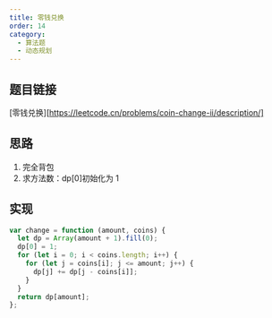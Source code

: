 ```yaml
---
title: 零钱兑换
order: 14
category:
  - 算法题
  - 动态规划
---
```


## 题目链接

[零钱兑换][https://leetcode.cn/problems/coin-change-ii/description/]

## 思路

1. 完全背包
2. 求方法数：dp[0]初始化为 1

## 实现

```js
var change = function (amount, coins) {
  let dp = Array(amount + 1).fill(0);
  dp[0] = 1;
  for (let i = 0; i < coins.length; i++) {
    for (let j = coins[i]; j <= amount; j++) {
      dp[j] += dp[j - coins[i]];
    }
  }
  return dp[amount];
};
```
